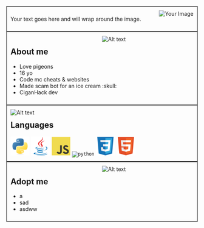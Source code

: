 <div style="border: 1px solid black; padding: 10px;">
  <img src="your-image.jpg" alt="Your Image" style="float: right; margin-left: 10px;">
  <p>Your text goes here and will wrap around the image.</p>
</div>

<div style="border: 1px solid black; padding: 10px;">
  <img src="https://github-readme-stats.vercel.app/api?username=NebulousPigeon&theme=tokyonight&show_icons=true" alt="Alt text" align="right" width="50%">
  <h2>About me</h2>
  <ul>
    <li>Love pigeons</li>
    <li>16 yo</li>
    <li>Code mc cheats & websites</li>
    <li>Made scam bot for an ice cream :skull:</li>
    <li>CiganHack dev</li>
  </ul>
</div>

<div style="border: 1px solid black; padding: 10px;">
  <img src="https://github-readme-stats.vercel.app/api/top-langs/?username=dxxxxy&theme=tokyonight&langs_count=8&layout=compact" alt="Alt text" align="left" width="40%">
  <h2>Languages</h2>
  <code><img height="50" alt="python" src="https://github.com/devicons/devicon/blob/master/icons/python/python-original.svg"></code>
  <code><img height="50" alt="java" src="https://github.com/devicons/devicon/blob/master/icons/java/java-original.svg"></code>
  <code><img height="50" alt="python" src="https://github.com/devicons/devicon/blob/master/icons/javascript/javascript-original.svg"></code>
  <code><img height="50" alt="python" src="https://upload.wikimedia.org/wikipedia/commons/thumb/c/c9/JSON_vector_logo.svg/2048px-JSON_vector_logo.svg.png"></code>
  <code><img height="50" alt="python" src="https://github.com/devicons/devicon/blob/master/icons/css3/css3-original.svg"></code>
  <code><img height="50" alt="python" src="https://github.com/devicons/devicon/blob/master/icons/html5/html5-original.svg"></code>
</div>

<div style="border: 1px solid black; padding: 10px;">
  <img src="https://github-readme-stats.vercel.app/api?username=NebulousPigeon&theme=tokyonight&show_icons=true" alt="Alt text" align="right" width="50%">
  <h2>Adopt me</h2>
  <ul>
    <li>a</li>
    <li>sad</li>
    <li>asdww</li>
  </ul>
</div>
